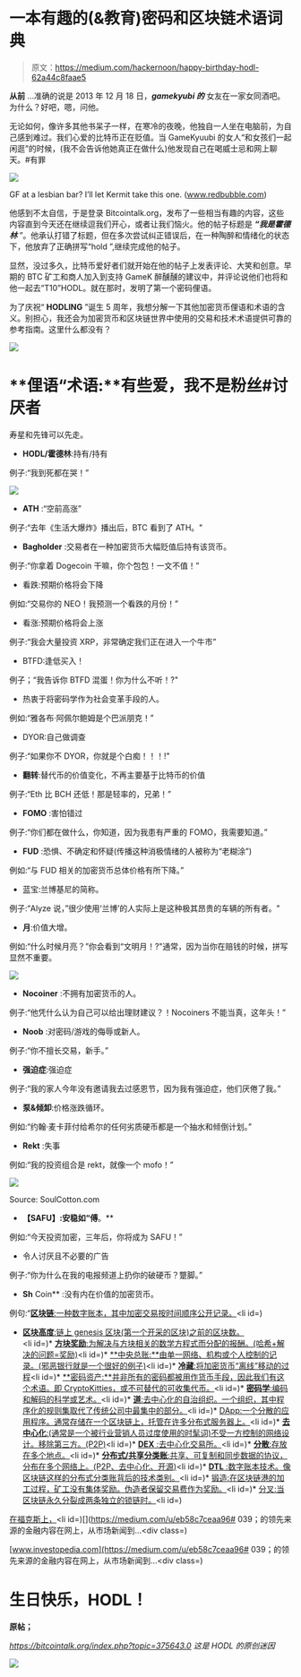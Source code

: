 # 一本有趣的(&教育)密码和区块链术语词典

> 原文：<https://medium.com/hackernoon/happy-birthday-hodl-62a44c8faae5>

**从前** …准确的说是 2013 年 12 月 18 日，***gamekyubi 的*** 女友在一家女同酒吧。为什么？好吧，嗯，问他。

无论如何，像许多其他书呆子一样，在寒冷的夜晚，他独自一人坐在电脑前，为自己感到难过。我们心爱的比特币正在贬值。当 GameKyuubi 的女人“和女孩们一起闲逛”的时候，(我不会告诉他她真正在做什么)他发现自己在喝威士忌和网上聊天。#有罪

![](img/a822e5a931d36af66d3874448d9113a4.png)

GF at a lesbian bar? I’ll let Kermit take this one. (www.redbubble.com)

他感到不太自信，于是登录 Bitcointalk.org，发布了一些相当有趣的内容，这些内容直到今天还在继续逗我们开心，或者让我们恼火。他的帖子标题是 ***“我是霍德林*** ”。他承认打错了标题，但在多次尝试纠正错误后，在一种陶醉和情绪化的状态下，他放弃了正确拼写“hold ”,继续完成他的帖子。

显然，没过多久，比特币爱好者们就开始在他的帖子上发表评论、大笑和创意。早期的 BTC 矿工和商人加入到支持 GameK 醉醺醺的建议中，并评论说他们也将和他一起去“T10”HODL。就在那时，发明了第一个密码俚语。

为了庆祝“ **HODLING** ”诞生 5 周年，我想分解一下其他加密货币俚语和术语的含义。别担心，我还会为加密货币和区块链世界中使用的交易和技术术语提供可靠的参考指南。这里什么都没有？

![](img/ad75bd7e662830755a1b405f410cc848.png)

# **俚语“术语:**有些爱，我不是粉丝#讨厌者

寿星和先锋可以先走。

*   **HODL/霍德林**:持有/持有

例子:“我到死都在哭！”

![](img/8c816c6869e49271eba756d0bad0bb46.png)

*   **ATH** :“空前高涨”

例子:“去年《生活大爆炸》播出后，BTC 看到了 ATH。"

*   **Bagholder** :交易者在一种加密货币大幅贬值后持有该货币。

例子:“你拿着 Dogecoin 干嘛，你个包包！一文不值！”

*   看跌:预期价格将会下降

例如:“交易你的 NEO！我预测一个看跌的月份！”

*   看涨:预期价格将会上涨

例子:“我会大量投资 XRP，非常确定我们正在进入一个牛市”

*   BTFD:逢低买入！

例子；“我告诉你 BTFD 混蛋！你为什么不听！?"

*   热衷于将密码学作为社会变革手段的人。

例如:“雅各布·阿佩尔鲍姆是个巴派朋克！”

*   DYOR:自己做调查

例子:“如果你不 DYOR，你就是个白痴！！！!"

*   **翻转**:替代币的价值变化，不再主要基于比特币的价值

例子:“Eth 比 BCH 还低！那是轻率的，兄弟！”

*   **FOMO** :害怕错过

例子:“你们都在做什么，你知道，因为我患有严重的 FOMO，我需要知道。”

*   **FUD** :恐惧、不确定和怀疑(传播这种消极情绪的人被称为“老糊涂”)

例如:“与 FUD 相关的加密货币总体价格有所下降。”

*   蓝宝:兰博基尼的简称。

例子:“Alyze 说，”很少使用‘兰博’的人实际上是这种极其昂贵的车辆的所有者。"

*   **月**:价值大增。

例如:“什么时候月亮？”你会看到“文明月！?"通常，因为当你在赔钱的时候，拼写显然不重要。

![](img/d42d90acc028b325db743676ccd3ab89.png)

*   **Nocoiner** :不拥有加密货币的人。

例子:“他凭什么认为自己可以给出理财建议？！Nocoiners 不能当真，这年头！”

*   **Noob** :对密码/游戏的侮辱或新人。

例子:“你不擅长交易，新手。”

*   **强迫症**:强迫症

例子:“我的家人今年没有邀请我去过感恩节，因为我有强迫症，他们厌倦了我。”

*   **泵&倾卸**:价格涨跌循环。

例如:“约翰·麦卡菲付给希尔的任何劣质硬币都是一个抽水和倾倒计划。”

*   **Rekt** :失事

例如:“我的投资组合是 rekt，就像一个 mofo！”

![](img/948f2d6186023c16a9696db0b30dadc1.png)

Source: SoulCotton.com

*   **【SAFU】:安稳如“傅**。**

例如:“今天投资加密，三年后，你将成为 SAFU！”

*   令人讨厌且不必要的广告

例子:“你为什么在我的电报频道上扔你的破硬币？蹩脚。”

*   **Sh** Coin** :没有内在价值的加密货币。

例句:“[**区块链**:一种数字账本，其中加密交易按时间顺序公开记录。](https://medium.com/u/d0e7ac35b894#opps)</li><li id=)

*   [**区块高度**:链上 genesis 区块(第一个开采的区块)之前的区块数。](https://medium.com/u/d0e7ac35b894#opps)</li><li id=)*   [**方块奖励**:为解决与方块相关的数学方程式而分配的报酬。(哈希+解决的问题=奖励)](https://medium.com/u/d0e7ac35b894#opps)</li><li id=)*   [**中央总账:**由单一网络、机构或个人控制的记录。(邪恶银行就是一个很好的例子)](https://medium.com/u/d0e7ac35b894#opps)</li><li id=)*   [**冷藏**:将加密货币“离线”移动的过程](https://medium.com/u/d0e7ac35b894#opps)</li><li id=)*   [**密码资产:**并非所有的密码都被用作货币手段，因此我们有这个术语。即 CryptoKitties，或不可替代的可收集代币。](https://medium.com/u/d0e7ac35b894#opps)</li><li id=)*   [**密码学**:编码和解码的科学或艺术。](https://medium.com/u/d0e7ac35b894#opps)</li><li id=)*   [**道**:去中心化的自治组织。一个组织，其中程序化的规则集取代了传统公司中最集中的部分。](https://medium.com/u/d0e7ac35b894#opps)</li><li id=)*   [DApp:一个分散的应用程序。通常存储在一个区块链上，托管在许多分布式服务器上。](https://medium.com/u/d0e7ac35b894#opps)</li><li id=)*   [**去中心化**:(通常是一个被行业营销人员过度使用的时髦词)不受一方控制的网络设计。移除第三方。(P2P)](https://medium.com/u/d0e7ac35b894#opps)</li><li id=)*   [**DEX** :去中心化交易所。](https://medium.com/u/d0e7ac35b894#opps)</li><li id=)*   [**分散**:存放在多个地点。](https://medium.com/u/d0e7ac35b894#opps)</li><li id=)*   [**分布式/共享分类账**:共享、可复制和同步数据的协议，分布在多个网络上。(P2P、去中心化、开源)](https://medium.com/u/d0e7ac35b894#opps)</li><li id=)*   [**DTL** :数字账本技术。像区块链这样的分布式分类账背后的技术类别。](https://medium.com/u/d0e7ac35b894#opps)</li><li id=)*   [锻造:在区块链港的加工过程，矿工没有集体奖励。伪造者保留交易费作为奖励。](https://medium.com/u/d0e7ac35b894#opps)</li><li id=)*   [分叉:当区块链永久分裂成两条独立的锁链时。](https://medium.com/u/d0e7ac35b894#opps)</li><li id=)

[在福克斯上，](https://medium.com/u/d0e7ac35b894#opps)</li><li id=)[](https://medium.com/u/eb58c7ceaa96# 039；的领先来源的金融内容在网上，从市场新闻到…</h3></div><div class=)

[www.investopedia.com](https://medium.com/u/eb58c7ceaa96# 039；的领先来源的金融内容在网上，从市场新闻到…</h3></div><div class=)

# 生日快乐，HODL！

**原帖；**

*https://bitcointalk.org/index.php?topic=375643.0 这是 HODL 的原创迷因*

![](img/84dda487ffb17c708cae9e2ff1e5b319.png)